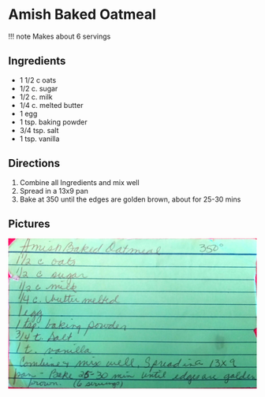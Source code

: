Amish Baked Oatmeal
======================================================

!!! note
Makes about 6 servings

Ingredients
-------------------------------------------------------
* 1 1/2 c oats
* 1/2 c. sugar
* 1/2 c. milk
* 1/4 c. melted butter
* 1 egg
* 1 tsp. baking powder
* 3/4 tsp. salt
* 1 tsp. vanilla

Directions
------------------------------------------------------
1. Combine all Ingredients and mix well
2. Spread in a 13x9 pan
3. Bake at 350 until the edges are golden brown, about for 25-30 mins

Pictures
-----------------------------------------------------
![Original Recipe](./imgs/amish_baked_oatmeal.jpg)
